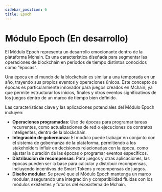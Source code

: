 ```yaml
---
sidebar_position: 6
title: Epoch
---
```


# Módulo Epoch (En desarrollo)

El Módulo Epoch representa un desarrollo emocionante dentro de la plataforma Mchain. Es una característica diseñada para segmentar las operaciones de blockchain en períodos de tiempo distintos conocidos como "épocas".

Una época en el mundo de la blockchain es similar a una temporada en un año, trayendo sus propios eventos y operaciones únicos. Este concepto de épocas es particularmente innovador para juegos creados en Mchain, ya que permite estructurar los inicios, finales y otros eventos significativos de los juegos dentro de un marco de tiempo bien definido.

Las características clave y las aplicaciones potenciales del Módulo Epoch incluyen:

- **Operaciones programadas**: Uso de épocas para programar tareas recurrentes, como actualizaciones de red o ejecuciones de contratos inteligentes, dentro de la blockchain.
- **Integración de gobernanza**: El módulo puede trabajar en conjunto con el sistema de gobernanza de la plataforma, permitiendo a los stakeholders influir en decisiones relacionadas con la época, como ajustar la duración de las épocas o programar eventos específicos.
- **Distribución de recompensas**: Para juegos y otras aplicaciones, las épocas pueden ser la base para calcular y distribuir recompensas, incluyendo incentivos de Smart Tokens y recompensas de juegos.
- **Diseño modular**: Se prevé que el Módulo Epoch mantenga un marco modular, asegurando una integración y compatibilidad fluidas con los módulos existentes y futuros del ecosistema de Mchain.
